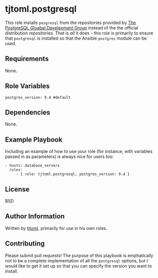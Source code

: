 tjtoml.postgresql
=========

This role installs `posgresql` from the repositories provided by [The PostgreSQL Gloabal Develepment Group](https://www.postgresql.org/)
instead of the the official distribution repositories. That is *all* it does - this role is primarily to ensure that
`postgresql` is installed so that the Ansible `postgres` module can be used.

Requirements
------------

None.

Role Variables
--------------
`postgres_version: 9.4 #default`

Dependencies
------------

None.

Example Playbook
----------------

Including an example of how to use your role (for instance, with variables passed in as parameters) is always nice for users too:

    - hosts: database_servers
      roles:
         - { role: tjtoml.postgresql, postgres_version: 9.4 }

License
-------

BSD

Author Information
------------------

Written by [tjtoml](https://github.com/tjtoml), primarily for use in his own roles.

Contributing
------------
Please submit pull requests! The purpose of this playbook is emphatically not to be a complete implementation of all the
`postgresql` options, but I would like to get it set up so that you can specify the version you want to install.
